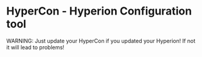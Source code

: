 # HyperCon - Hyperion Configuration tool

WARNING: Just update your HyperCon if you updated your Hyperion!
If not it will lead to problems!
